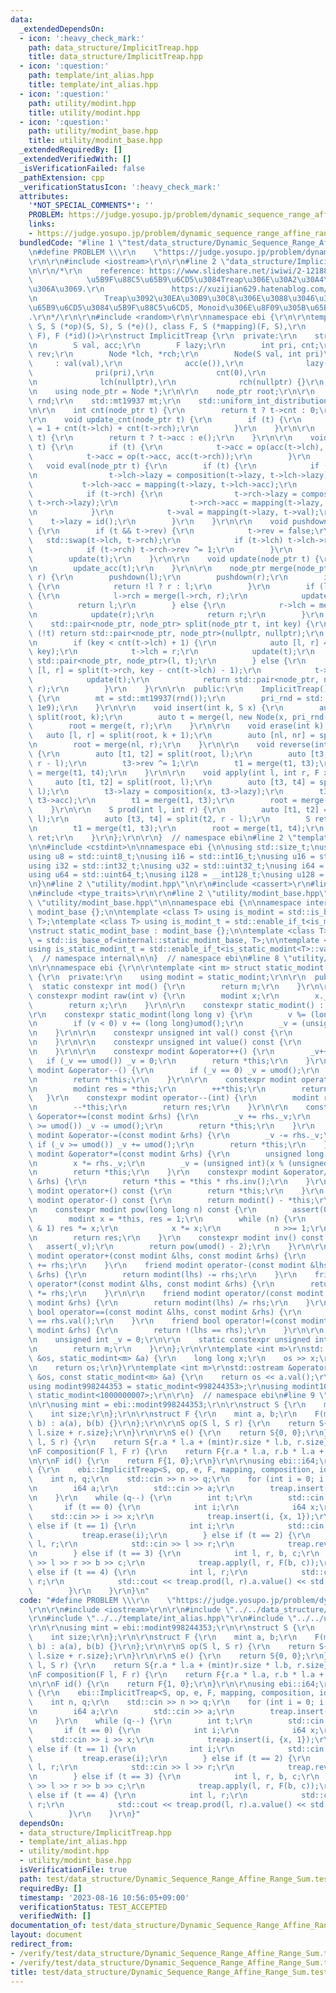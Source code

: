 ```yaml
---
data:
  _extendedDependsOn:
  - icon: ':heavy_check_mark:'
    path: data_structure/ImplicitTreap.hpp
    title: data_structure/ImplicitTreap.hpp
  - icon: ':question:'
    path: template/int_alias.hpp
    title: template/int_alias.hpp
  - icon: ':question:'
    path: utility/modint.hpp
    title: utility/modint.hpp
  - icon: ':question:'
    path: utility/modint_base.hpp
    title: utility/modint_base.hpp
  _extendedRequiredBy: []
  _extendedVerifiedWith: []
  _isVerificationFailed: false
  _pathExtension: cpp
  _verificationStatusIcon: ':heavy_check_mark:'
  attributes:
    '*NOT_SPECIAL_COMMENTS*': ''
    PROBLEM: https://judge.yosupo.jp/problem/dynamic_sequence_range_affine_range_sum
    links:
    - https://judge.yosupo.jp/problem/dynamic_sequence_range_affine_range_sum
  bundledCode: "#line 1 \"test/data_structure/Dynamic_Sequence_Range_Affine_Range_Sum.test.cpp\"\
    \n#define PROBLEM \\\r\n    \"https://judge.yosupo.jp/problem/dynamic_sequence_range_affine_range_sum\"\
    \r\n\r\n#include <iostream>\r\n\r\n#line 2 \"data_structure/ImplicitTreap.hpp\"\
    \n\r\n/*\r\n    reference: https://www.slideshare.net/iwiwi/2-12188757\r\n   \
    \            \u5B9F\u88C5\u65B9\u6CD5\u3084Treap\u306E\u30A2\u30A4\u30C7\u30A2\
    \u306A\u3069.\r\n               https://xuzijian629.hatenablog.com/entry/2018/12/08/000452\r\
    \n               Treap\u3092\u30EA\u30B9\u30C8\u306E\u3088\u3046\u306B\u6271\u3046\
    \u65B9\u6CD5\u3084\u5B9F\u88C5\u6CD5, Monoid\u306E\u8F09\u305B\u65B9\u306A\u3069\
    .\r\n*/\r\n\r\n#include <random>\r\n\r\nnamespace ebi {\r\n\r\ntemplate <class\
    \ S, S (*op)(S, S), S (*e)(), class F, S (*mapping)(F, S),\r\n          F (*composition)(F,\
    \ F), F (*id)()>\r\nstruct ImplicitTreap {\r\n  private:\r\n    struct Node {\r\
    \n        S val, acc;\r\n        F lazy;\r\n        int pri, cnt;\r\n        bool\
    \ rev;\r\n        Node *lch, *rch;\r\n        Node(S val, int pri)\r\n       \
    \     : val(val),\r\n              acc(e()),\r\n              lazy(id()),\r\n\
    \              pri(pri),\r\n              cnt(0),\r\n              rev(false),\r\
    \n              lch(nullptr),\r\n              rch(nullptr) {}\r\n    };\r\n\r\
    \n    using node_ptr = Node *;\r\n\r\n    node_ptr root;\r\n\r\n    std::random_device\
    \ rnd;\r\n    std::mt19937 mt;\r\n    std::uniform_int_distribution<> pri_rnd;\r\
    \n\r\n    int cnt(node_ptr t) {\r\n        return t ? t->cnt : 0;\r\n    }\r\n\
    \r\n    void update_cnt(node_ptr t) {\r\n        if (t) {\r\n            t->cnt\
    \ = 1 + cnt(t->lch) + cnt(t->rch);\r\n        }\r\n    }\r\n\r\n    S acc(node_ptr\
    \ t) {\r\n        return t ? t->acc : e();\r\n    }\r\n\r\n    void update_acc(node_ptr\
    \ t) {\r\n        if (t) {\r\n            t->acc = op(acc(t->lch), t->val);\r\n\
    \            t->acc = op(t->acc, acc(t->rch));\r\n        }\r\n    }\r\n\r\n \
    \   void eval(node_ptr t) {\r\n        if (t) {\r\n            if (t->lch) {\r\
    \n                t->lch->lazy = composition(t->lazy, t->lch->lazy);\r\n     \
    \           t->lch->acc = mapping(t->lazy, t->lch->acc);\r\n            }\r\n\
    \            if (t->rch) {\r\n                t->rch->lazy = composition(t->lazy,\
    \ t->rch->lazy);\r\n                t->rch->acc = mapping(t->lazy, t->rch->acc);\r\
    \n            }\r\n            t->val = mapping(t->lazy, t->val);\r\n        \
    \    t->lazy = id();\r\n        }\r\n    }\r\n\r\n    void pushdown(node_ptr t)\
    \ {\r\n        if (t && t->rev) {\r\n            t->rev = false;\r\n         \
    \   std::swap(t->lch, t->rch);\r\n            if (t->lch) t->lch->rev ^= 1;\r\n\
    \            if (t->rch) t->rch->rev ^= 1;\r\n        }\r\n        eval(t);\r\n\
    \        update(t);\r\n    }\r\n\r\n    void update(node_ptr t) {\r\n        update_cnt(t);\r\
    \n        update_acc(t);\r\n    }\r\n\r\n    node_ptr merge(node_ptr l, node_ptr\
    \ r) {\r\n        pushdown(l);\r\n        pushdown(r);\r\n        if (!l || !r)\
    \ {\r\n            return !l ? r : l;\r\n        }\r\n        if (l->pri > r->pri)\
    \ {\r\n            l->rch = merge(l->rch, r);\r\n            update(l);\r\n  \
    \          return l;\r\n        } else {\r\n            r->lch = merge(l, r->lch);\r\
    \n            update(r);\r\n            return r;\r\n        }\r\n    }\r\n\r\n\
    \    std::pair<node_ptr, node_ptr> split(node_ptr t, int key) {\r\n        if\
    \ (!t) return std::pair<node_ptr, node_ptr>(nullptr, nullptr);\r\n        pushdown(t);\r\
    \n        if (key < cnt(t->lch) + 1) {\r\n            auto [l, r] = split(t->lch,\
    \ key);\r\n            t->lch = r;\r\n            update(t);\r\n            return\
    \ std::pair<node_ptr, node_ptr>(l, t);\r\n        } else {\r\n            auto\
    \ [l, r] = split(t->rch, key - cnt(t->lch) - 1);\r\n            t->rch = l;\r\n\
    \            update(t);\r\n            return std::pair<node_ptr, node_ptr>(t,\
    \ r);\r\n        }\r\n    }\r\n\r\n  public:\r\n    ImplicitTreap() : root(nullptr)\
    \ {\r\n        mt = std::mt19937(rnd());\r\n        pri_rnd = std::uniform_int_distribution<>(0,\
    \ 1e9);\r\n    }\r\n\r\n    void insert(int k, S x) {\r\n        auto [l, r] =\
    \ split(root, k);\r\n        auto t = merge(l, new Node(x, pri_rnd(mt)));\r\n\
    \        root = merge(t, r);\r\n    }\r\n\r\n    void erase(int k) {\r\n     \
    \   auto [l, r] = split(root, k + 1);\r\n        auto [nl, nr] = split(l, k);\r\
    \n        root = merge(nl, r);\r\n    }\r\n\r\n    void reverse(int l, int r)\
    \ {\r\n        auto [t1, t2] = split(root, l);\r\n        auto [t3, t4] = split(t2,\
    \ r - l);\r\n        t3->rev ^= 1;\r\n        t1 = merge(t1, t3);\r\n        root\
    \ = merge(t1, t4);\r\n    }\r\n\r\n    void apply(int l, int r, F x) {\r\n   \
    \     auto [t1, t2] = split(root, l);\r\n        auto [t3, t4] = split(t2, r -\
    \ l);\r\n        t3->lazy = composition(x, t3->lazy);\r\n        t3->acc = mapping(x,\
    \ t3->acc);\r\n        t1 = merge(t1, t3);\r\n        root = merge(t1, t4);\r\n\
    \    }\r\n\r\n    S prod(int l, int r) {\r\n        auto [t1, t2] = split(root,\
    \ l);\r\n        auto [t3, t4] = split(t2, r - l);\r\n        S ret = t3->acc;\r\
    \n        t1 = merge(t1, t3);\r\n        root = merge(t1, t4);\r\n        return\
    \ ret;\r\n    }\r\n};\r\n\r\n}  // namespace ebi\n#line 2 \"template/int_alias.hpp\"\
    \n\n#include <cstdint>\n\nnamespace ebi {\n\nusing std::size_t;\nusing i8 = std::int8_t;\n\
    using u8 = std::uint8_t;\nusing i16 = std::int16_t;\nusing u16 = std::uint16_t;\n\
    using i32 = std::int32_t;\nusing u32 = std::uint32_t;\nusing i64 = std::int64_t;\n\
    using u64 = std::uint64_t;\nusing i128 = __int128_t;\nusing u128 = __uint128_t;\n\
    \n}\n#line 2 \"utility/modint.hpp\"\n\r\n#include <cassert>\r\n#line 5 \"utility/modint.hpp\"\
    \n#include <type_traits>\r\n\r\n#line 2 \"utility/modint_base.hpp\"\n\n#line 4\
    \ \"utility/modint_base.hpp\"\n\nnamespace ebi {\n\nnamespace internal {\n\nstruct\
    \ modint_base {};\n\ntemplate <class T> using is_modint = std::is_base_of<modint_base,\
    \ T>;\ntemplate <class T> using is_modint_t = std::enable_if_t<is_modint<T>::value>;\n\
    \nstruct static_modint_base : modint_base {};\n\ntemplate <class T>\nusing is_static_modint\
    \ = std::is_base_of<internal::static_modint_base, T>;\n\ntemplate <class T>\n\
    using is_static_modint_t = std::enable_if_t<is_static_modint<T>::value>;\n\n}\
    \  // namespace internal\n\n}  // namespace ebi\n#line 8 \"utility/modint.hpp\"\
    \n\r\nnamespace ebi {\r\n\r\ntemplate <int m> struct static_modint : internal::static_modint_base\
    \ {\r\n  private:\r\n    using modint = static_modint;\r\n\r\n  public:\r\n  \
    \  static constexpr int mod() {\r\n        return m;\r\n    }\r\n\r\n    static\
    \ constexpr modint raw(int v) {\r\n        modint x;\r\n        x._v = v;\r\n\
    \        return x;\r\n    }\r\n\r\n    constexpr static_modint() : _v(0) {}\r\n\
    \r\n    constexpr static_modint(long long v) {\r\n        v %= (long long)umod();\r\
    \n        if (v < 0) v += (long long)umod();\r\n        _v = (unsigned int)v;\r\
    \n    }\r\n\r\n    constexpr unsigned int val() const {\r\n        return _v;\r\
    \n    }\r\n\r\n    constexpr unsigned int value() const {\r\n        return val();\r\
    \n    }\r\n\r\n    constexpr modint &operator++() {\r\n        _v++;\r\n     \
    \   if (_v == umod()) _v = 0;\r\n        return *this;\r\n    }\r\n    constexpr\
    \ modint &operator--() {\r\n        if (_v == 0) _v = umod();\r\n        _v--;\r\
    \n        return *this;\r\n    }\r\n\r\n    constexpr modint operator++(int) {\r\
    \n        modint res = *this;\r\n        ++*this;\r\n        return res;\r\n \
    \   }\r\n    constexpr modint operator--(int) {\r\n        modint res = *this;\r\
    \n        --*this;\r\n        return res;\r\n    }\r\n\r\n    constexpr modint\
    \ &operator+=(const modint &rhs) {\r\n        _v += rhs._v;\r\n        if (_v\
    \ >= umod()) _v -= umod();\r\n        return *this;\r\n    }\r\n    constexpr\
    \ modint &operator-=(const modint &rhs) {\r\n        _v -= rhs._v;\r\n       \
    \ if (_v >= umod()) _v += umod();\r\n        return *this;\r\n    }\r\n    constexpr\
    \ modint &operator*=(const modint &rhs) {\r\n        unsigned long long x = _v;\r\
    \n        x *= rhs._v;\r\n        _v = (unsigned int)(x % (unsigned long long)umod());\r\
    \n        return *this;\r\n    }\r\n    constexpr modint &operator/=(const modint\
    \ &rhs) {\r\n        return *this = *this * rhs.inv();\r\n    }\r\n\r\n    constexpr\
    \ modint operator+() const {\r\n        return *this;\r\n    }\r\n    constexpr\
    \ modint operator-() const {\r\n        return modint() - *this;\r\n    }\r\n\r\
    \n    constexpr modint pow(long long n) const {\r\n        assert(0 <= n);\r\n\
    \        modint x = *this, res = 1;\r\n        while (n) {\r\n            if (n\
    \ & 1) res *= x;\r\n            x *= x;\r\n            n >>= 1;\r\n        }\r\
    \n        return res;\r\n    }\r\n    constexpr modint inv() const {\r\n     \
    \   assert(_v);\r\n        return pow(umod() - 2);\r\n    }\r\n\r\n    friend\
    \ modint operator+(const modint &lhs, const modint &rhs) {\r\n        return modint(lhs)\
    \ += rhs;\r\n    }\r\n    friend modint operator-(const modint &lhs, const modint\
    \ &rhs) {\r\n        return modint(lhs) -= rhs;\r\n    }\r\n    friend modint\
    \ operator*(const modint &lhs, const modint &rhs) {\r\n        return modint(lhs)\
    \ *= rhs;\r\n    }\r\n\r\n    friend modint operator/(const modint &lhs, const\
    \ modint &rhs) {\r\n        return modint(lhs) /= rhs;\r\n    }\r\n    friend\
    \ bool operator==(const modint &lhs, const modint &rhs) {\r\n        return lhs.val()\
    \ == rhs.val();\r\n    }\r\n    friend bool operator!=(const modint &lhs, const\
    \ modint &rhs) {\r\n        return !(lhs == rhs);\r\n    }\r\n\r\n  private:\r\
    \n    unsigned int _v = 0;\r\n\r\n    static constexpr unsigned int umod() {\r\
    \n        return m;\r\n    }\r\n};\r\n\r\ntemplate <int m>\r\nstd::istream &operator>>(std::istream\
    \ &os, static_modint<m> &a) {\r\n    long long x;\r\n    os >> x;\r\n    a = x;\r\
    \n    return os;\r\n}\r\ntemplate <int m>\r\nstd::ostream &operator<<(std::ostream\
    \ &os, const static_modint<m> &a) {\r\n    return os << a.val();\r\n}\r\n\r\n\
    using modint998244353 = static_modint<998244353>;\r\nusing modint1000000007 =\
    \ static_modint<1000000007>;\r\n\r\n}  // namespace ebi\n#line 9 \"test/data_structure/Dynamic_Sequence_Range_Affine_Range_Sum.test.cpp\"\
    \n\r\nusing mint = ebi::modint998244353;\r\n\r\nstruct S {\r\n    mint a;\r\n\
    \    int size;\r\n};\r\n\r\nstruct F {\r\n    mint a, b;\r\n    F(mint a, mint\
    \ b) : a(a), b(b) {}\r\n};\r\n\r\nS op(S l, S r) {\r\n    return S{l.a + r.a,\
    \ l.size + r.size};\r\n}\r\n\r\nS e() {\r\n    return S{0, 0};\r\n}\r\n\r\nS mapping(F\
    \ l, S r) {\r\n    return S{r.a * l.a + (mint)r.size * l.b, r.size};\r\n}\r\n\r\
    \nF composition(F l, F r) {\r\n    return F{r.a * l.a, r.b * l.a + l.b};\r\n}\r\
    \n\r\nF id() {\r\n    return F{1, 0};\r\n}\r\n\r\nusing ebi::i64;\r\n\r\nint main()\
    \ {\r\n    ebi::ImplicitTreap<S, op, e, F, mapping, composition, id> treap;\r\n\
    \    int n, q;\r\n    std::cin >> n >> q;\r\n    for (int i = 0; i < n; i++) {\r\
    \n        i64 a;\r\n        std::cin >> a;\r\n        treap.insert(i, {a, 1});\r\
    \n    }\r\n    while (q--) {\r\n        int t;\r\n        std::cin >> t;\r\n \
    \       if (t == 0) {\r\n            int i;\r\n            i64 x;\r\n        \
    \    std::cin >> i >> x;\r\n            treap.insert(i, {x, 1});\r\n        }\
    \ else if (t == 1) {\r\n            int i;\r\n            std::cin >> i;\r\n \
    \           treap.erase(i);\r\n        } else if (t == 2) {\r\n            int\
    \ l, r;\r\n            std::cin >> l >> r;\r\n            treap.reverse(l, r);\r\
    \n        } else if (t == 3) {\r\n            int l, r, b, c;\r\n            std::cin\
    \ >> l >> r >> b >> c;\r\n            treap.apply(l, r, F(b, c));\r\n        }\
    \ else if (t == 4) {\r\n            int l, r;\r\n            std::cin >> l >>\
    \ r;\r\n            std::cout << treap.prod(l, r).a.value() << std::endl;\r\n\
    \        }\r\n    }\r\n}\n"
  code: "#define PROBLEM \\\r\n    \"https://judge.yosupo.jp/problem/dynamic_sequence_range_affine_range_sum\"\
    \r\n\r\n#include <iostream>\r\n\r\n#include \"../../data_structure/ImplicitTreap.hpp\"\
    \r\n#include \"../../template/int_alias.hpp\"\r\n#include \"../../utility/modint.hpp\"\
    \r\n\r\nusing mint = ebi::modint998244353;\r\n\r\nstruct S {\r\n    mint a;\r\n\
    \    int size;\r\n};\r\n\r\nstruct F {\r\n    mint a, b;\r\n    F(mint a, mint\
    \ b) : a(a), b(b) {}\r\n};\r\n\r\nS op(S l, S r) {\r\n    return S{l.a + r.a,\
    \ l.size + r.size};\r\n}\r\n\r\nS e() {\r\n    return S{0, 0};\r\n}\r\n\r\nS mapping(F\
    \ l, S r) {\r\n    return S{r.a * l.a + (mint)r.size * l.b, r.size};\r\n}\r\n\r\
    \nF composition(F l, F r) {\r\n    return F{r.a * l.a, r.b * l.a + l.b};\r\n}\r\
    \n\r\nF id() {\r\n    return F{1, 0};\r\n}\r\n\r\nusing ebi::i64;\r\n\r\nint main()\
    \ {\r\n    ebi::ImplicitTreap<S, op, e, F, mapping, composition, id> treap;\r\n\
    \    int n, q;\r\n    std::cin >> n >> q;\r\n    for (int i = 0; i < n; i++) {\r\
    \n        i64 a;\r\n        std::cin >> a;\r\n        treap.insert(i, {a, 1});\r\
    \n    }\r\n    while (q--) {\r\n        int t;\r\n        std::cin >> t;\r\n \
    \       if (t == 0) {\r\n            int i;\r\n            i64 x;\r\n        \
    \    std::cin >> i >> x;\r\n            treap.insert(i, {x, 1});\r\n        }\
    \ else if (t == 1) {\r\n            int i;\r\n            std::cin >> i;\r\n \
    \           treap.erase(i);\r\n        } else if (t == 2) {\r\n            int\
    \ l, r;\r\n            std::cin >> l >> r;\r\n            treap.reverse(l, r);\r\
    \n        } else if (t == 3) {\r\n            int l, r, b, c;\r\n            std::cin\
    \ >> l >> r >> b >> c;\r\n            treap.apply(l, r, F(b, c));\r\n        }\
    \ else if (t == 4) {\r\n            int l, r;\r\n            std::cin >> l >>\
    \ r;\r\n            std::cout << treap.prod(l, r).a.value() << std::endl;\r\n\
    \        }\r\n    }\r\n}"
  dependsOn:
  - data_structure/ImplicitTreap.hpp
  - template/int_alias.hpp
  - utility/modint.hpp
  - utility/modint_base.hpp
  isVerificationFile: true
  path: test/data_structure/Dynamic_Sequence_Range_Affine_Range_Sum.test.cpp
  requiredBy: []
  timestamp: '2023-08-16 10:56:05+09:00'
  verificationStatus: TEST_ACCEPTED
  verifiedWith: []
documentation_of: test/data_structure/Dynamic_Sequence_Range_Affine_Range_Sum.test.cpp
layout: document
redirect_from:
- /verify/test/data_structure/Dynamic_Sequence_Range_Affine_Range_Sum.test.cpp
- /verify/test/data_structure/Dynamic_Sequence_Range_Affine_Range_Sum.test.cpp.html
title: test/data_structure/Dynamic_Sequence_Range_Affine_Range_Sum.test.cpp
---
```

